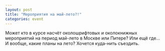 ```yaml
---
layout: post
title: "Мероприятия на май-лето?!"
categories: event
---
```

Может кто в курсе насчёт околошрифтовых и околокнижных мероприятий на период май-лето в Москве или Питере? Или ещё где… И вообще, какие планы на лето? Хочется куда-нить съездить.